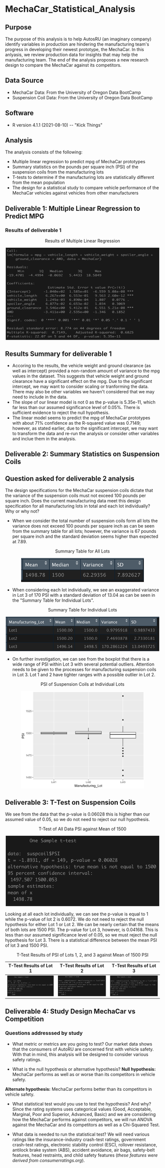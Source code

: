 # MechaCar_Statistical_Analysis

## Purpose

The purpose of this analysis is to help AutosRU (an imaginary company) identify variables in production are hindering the manufacturing team's progress in developing their newest prototype, the MechaCar. In this anlyasis, we review production data for insights that may help the manufacturing team. The end of the analysis proposes a new research design to compare the MechaCar against its competitors.

## Data Source
  - MechaCar Data: From the University of Oregon Data BootCamp
  - Suspension Coil Data: From the University of Oregon Data BootCamp

## Software
- R version 4.1.1 (2021-08-10) -- "Kick Things"

## Analysis

The analysis consists of the following:
- Multiple linear regression to predict mpg of MechaCar prototypes
- Summary statistics on the pounds per square inch (PSI) of the suspension coils from the manufacturing lots
- T-tests to determine if the manufacturing lots are statistically different from the mean population
- The design for a statistical study to compare vehicle performance of the MechaCar vehicles against vehicles from other manufacturers

## Deliverable 1: Multiple Linear Regression to Predict MPG

### Results of deliverable 1

<p align="center">Results of Multiple Linear Regression</p>

<p align="center"><img class="centerImage" src="https://github.com/jisellejones/MechaCar_Statistical_Analysis/blob/main/Images/deliverable1_multiple_linear_regression.png" width="500" height="300" alt="Results of Multiple Linear Regression" /></p>

## Results Summary for deliverable 1
- Accoring to the results, the vehicle weight and ground clearance (as well as intercept) provided a non-random amount of variance to the mpg values in the dataset. This suggests that vehicle weight and ground clearance have a significant effect on the mpg. Due to the significant intercept, we may want to consider scaling or tranforming the data. There may also be other variables we haven't considered that we may need to include in the data.
- The slope of our linear model is not 0 as the p-value is 5.35e-11, which far less than our assumed significance level of 0.05%. There is sufficient evidence to reject the null hypothesis.
- The linear model seems to predict the mpg of MechaCar prototypes with about 71% confidence as the R-squared value was 0.7149; however, as stated earlier, due to the significant intercept, we may want to transform the data and re-run the analysis or consider other variables and inclue them in the analysis.

## Deliverable 2: Summary Statistics on Suspension Coils

## Question asked for deliverable 2 analysis
The design specifications for the MechaCar suspension coils dictate that the variance of the suspension coils must not exceed 100 pounds per square inch. Does the current manufacturing data meet this design specification for all manufacturing lots in total and each lot individually? Why or why not?

- When we consider the total number of suspension coils form all lots the variance does not exceed 100 pounds per square inch as can be seen from the summary table for all lots; however, the variance is 67 pounds per square inch and the standard deviation seems higher than expected at 7.89. 

<p align="center">Summary Table for All Lots</p>

<p align="center"><img class="centerImage" src="https://github.com/jisellejones/MechaCar_Statistical_Analysis/blob/main/Images/deliverable2_PSI_total_summary.png" width="400" height="78" alt="Summary Data Table for All Lots" /></p>

- When considering each lot individually, we see an exaggerated variance in Lot 3 of 170 PSI with a standard deviation of 13.04 as can be seen in the "Summary Table for Individual Lots".

<p align="center">Summary Table for Individual Lots</p>

<p align="center"><img class="centerImage" src="https://github.com/jisellejones/MechaCar_Statistical_Analysis/blob/main/Images/deliverable2_PSI_lot_summary.png" width="500" height="112" alt="Summary Table for Individual Lots" /></p>

- On further investigation, we can see from the boxplot that there is a wide range of PSI within Lot 3 with several potential outliers. Attention needs to be given to the processes for manufacturing suspension coils in Lot 3. Lot 1 and 2 have tighter ranges with a possible outlier in Lot 2.

<p align="center">PSI of Suspension Coils at Individual Lots</p>

<p align="center"><img class="centerImage" src="https://github.com/jisellejones/MechaCar_Statistical_Analysis/blob/main/Images/deliverable2_PSI_boxplot.png" width="400" height="317" alt="PSI of Suspension Coils at Individual Lots" /></p>

## Deliverable 3: T-Test on Suspension Coils
We see from the data that the p-value is 0.06028 this is higher than our assumed value of 0.05, so we do not need to reject our null hypothesis. 

<p align="center">T-Test of All Data PSI against Mean of 1500</p>

<p align="center"><img class="centerImage" src="https://github.com/jisellejones/MechaCar_Statistical_Analysis/blob/main/Images/deliverable3_t_test_all_data.png" width="500" height="229" alt="T-Test of All Data PSI against Mean of 1500" /></p>

Looking at all each lot individually, we can see the p-value is equal to 1 while the p-value of lot 2 is 0.6072. We do not need to reject the null hypothesis for either Lot 1 or Lot 2. We can be nearly certain that the means of both lots are 1500 PSI. The p-value for Lot 3, however, is 0.04168. This is less than our assumed significance level of 0.05, so we must reject the null hypothesis for Lot 3. There is a statistical difference between the mean PSI of lot 3 and 1500 PSI.

<p align="center">T-Test Results of PSI of Lots 1, 2, and 3 against Mean of 1500 PSI</p>

T-Test Results of Lot 1    |  T-Test Results of Lot 2  |  T-Test Results of Lot 3 |
:-------------------------:|:-------------------------:|:-------------------------:
<img class="centerImage" src="https://github.com/jisellejones/MechaCar_Statistical_Analysis/blob/main/Images/deliverable3_t_test_lot_1.png" width="" height="" alt="T-Test of Lot 1 PSI against Mean of 1500" />|<img class="centerImage" src="https://github.com/jisellejones/MechaCar_Statistical_Analysis/blob/main/Images/deliverable3_t_test_lot_2.png" width="" height="" alt="T-Test of Lot 2 PSI against Mean of 1500" />|<img class="centerImage" src="https://github.com/jisellejones/MechaCar_Statistical_Analysis/blob/main/Images/deliverable3_t_test_lot_3.png" width="" height="" alt="T-Test of Lot 3 PSI against Mean of 1500" />



## Deliverable 4: Study Design MechaCar vs Competition

### Questions addresssed by study

- What metric or metrics are you going to test?
Our market data shows that the consumers of AutoRU are concerned first with vehicle safety. With that in mind, this analysis will be designed to consider various safety ratings.

- What is the null hypothesis or alternative hypothesis?
**Null hypothesis:** MechaCar performs as well as or worse than its competitors in vehicle safety.

**Alternate hypothesis:** MechaCar performs better than its competitors in vehicle safety.

- What statistical test would you use to test the hypothesis? And why?
Since the rating systems uses categorical values (Good, Acceptable, Marginal, Poor and Superior, Advanced, Basic) and we are considering how the MechaCar performs against competitors, we will run ANOVA against the MechaCar and its competitors as well as a Chi-Squared Test.

- What data is needed to run the statistical test?
We will need various ratings like the insurance-industry crash-test ratings, government crash-test ratings, electronic stability control (ESC), rollover resistance, antilock brake system (ABS), accident avoidance, air bags, safety-belt features, head restraints, and child safety features (*these features were derived from consumerratings.org*).
